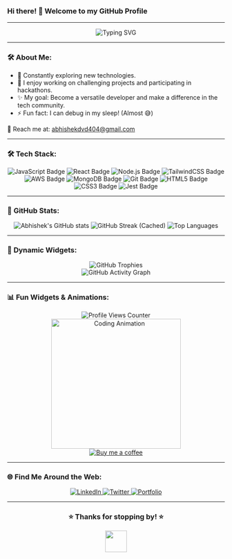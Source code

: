 ### Hi there! 👋 Welcome to my GitHub Profile

---

<div align="center">
  <img src="https://readme-typing-svg.demolab.com?font=Fira+Code&size=25&duration=4000&pause=1000&color=F75C7E&center=true&vCenter=true&multiline=true&width=600&lines=Hi+%F0%9F%91%8B%2C+I'm+Abhishek!;A+Passionate+Frontend+Developer+%F0%9F%8C%90;Eager+to+Learn+%26+Build+Amazing+Projects" alt="Typing SVG"/>
</div>

---

### 🛠️ **About Me:**

- 🔄 Constantly exploring new technologies.
- 💪 I enjoy working on challenging projects and participating in hackathons.
- ✨ My goal: Become a versatile developer and make a difference in the tech community.
- ⚡ Fun fact: I can debug in my sleep! (Almost 😅)

📧 Reach me at: [abhishekdvd404@gmail.com](mailto:abhishekdvd404@gmail.com)

---

### 🛠️ **Tech Stack:**

<div align="center">
  <img src="https://img.shields.io/badge/JavaScript-%23F7DF1E.svg?logo=javascript&logoColor=black" alt="JavaScript Badge"/>
  <img src="https://img.shields.io/badge/React-%2361DAFB.svg?logo=react&logoColor=black" alt="React Badge"/>
  <img src="https://img.shields.io/badge/Node.js-%23339933.svg?logo=node.js&logoColor=white" alt="Node.js Badge"/>
  <img src="https://img.shields.io/badge/TailwindCSS-%2306B6D4.svg?logo=tailwind-css&logoColor=white" alt="TailwindCSS Badge"/>
  <img src="https://img.shields.io/badge/AWS-%23FF9900.svg?logo=amazon-aws&logoColor=white" alt="AWS Badge"/>
  <img src="https://img.shields.io/badge/MongoDB-%2347A248.svg?logo=mongodb&logoColor=white" alt="MongoDB Badge"/>
  <img src="https://img.shields.io/badge/Git-%23F05032.svg?logo=git&logoColor=white" alt="Git Badge"/>
  <img src="https://img.shields.io/badge/HTML5-%23E34F26.svg?logo=html5&logoColor=white" alt="HTML5 Badge"/>
  <img src="https://img.shields.io/badge/CSS3-%231572B6.svg?logo=css3&logoColor=white" alt="CSS3 Badge"/>
  <img src="https://img.shields.io/badge/Jest-%23C21325.svg?logo=jest&logoColor=white" alt="Jest Badge"/>
</div>

---

### 🌟 **GitHub Stats:**

<div align="center">
  <img src="https://github-readme-stats.vercel.app/api?username=Abhishekballi13&show_icons=true&theme=radical" alt="Abhishek's GitHub stats"/>
  <img src="https://github-readme-streak-stats.herokuapp.com/?user=Abhishekballi13&theme=radical" alt="GitHub Streak (Cached)"/>
  <img src="https://github-readme-stats.vercel.app/api/top-langs/?username=Abhishekballi13&layout=compact&theme=radical" alt="Top Languages"/>
</div>

---

### 🚀 **Dynamic Widgets:**

<div align="center">
  <img src="https://github-profile-trophy.vercel.app/?username=Abhishekballi13&theme=dracula&no-frame=true&column=3" alt="GitHub Trophies"/>
  <br>
  <img src="https://github-readme-activity-graph.vercel.app/graph?username=Abhishekballi13&theme=rogue" alt="GitHub Activity Graph"/>
</div>

---

### 📊 **Fun Widgets & Animations:**

<div align="center">
  <img src="https://komarev.com/ghpvc/?username=Abhishekballi13&color=blue" alt="Profile Views Counter"/>
  <br>
  <img src="https://media.giphy.com/media/L1R1tvI9svkIWwpVYr/giphy.gif" alt="Coding Animation" width="300"/>
  <br>
  <a href="https://www.buymeacoffee.com/Abhishek13"> <img src="https://img.buymeacoffee.com/button-api/?text=Buy me a coffee&emoji=&slug=Abhishek13&button_colour=FFDD00&font_colour=000000&font_family=Cookie&outline_colour=000000&coffee_colour=ffffff" alt="Buy me a coffee"/></a>
</div>

---

### 🌐 **Find Me Around the Web:**

<div align="center">
  <a href="https://linkedin.com/in/abhishek-dwivedi-b18242221/" target="_blank">
    <img src="https://img.shields.io/badge/LinkedIn-%230077B5.svg?logo=linkedin&logoColor=white" alt="LinkedIn"/>
  </a>
  <a href="https://twitter.com/AbhishekBalli13" target="_blank">
    <img src="https://img.shields.io/badge/Twitter-%231DA1F2.svg?logo=twitter&logoColor=white" alt="Twitter"/>
  </a>
  <a href="https://abhishekballi13.github.io/personal-portfolio/" target="_blank">
    <img src="https://img.shields.io/badge/Portfolio-%23FF5722.svg?logo=web&logoColor=white" alt="Portfolio"/>
  </a>
</div>

---

<div align="center">
  <h3>⭐️ Thanks for stopping by! ⭐️</h3>
  <img src="https://media.giphy.com/media/hvRJCLFzcasrR4ia7z/giphy.gif" width="50">
</div>
